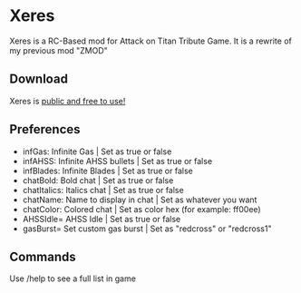 # Xeres
Xeres is a RC-Based mod for Attack on Titan Tribute Game. It is a rewrite of my previous mod "ZMOD"

## Download

Xeres is [public and free to use!](https://www.dropbox.com/sh/7og6dmljq6l767m/AABqST1_ZORjvasLz18DefiAa?dl=0)

## Preferences
* infGas: Infinite Gas | Set as true or false
* infAHSS: Infinite AHSS bullets | Set as true or false
* infBlades: Infinite Blades | Set as true or false
* chatBold: Bold chat | Set as true or false
* chatItalics: Italics chat | Set as true or false
* chatName: Name to display in chat | Set as whatever you want
* chatColor: Colored chat | Set as color hex (for example: ff00ee)
* AHSSIdle= AHSS Idle | Set as true or false
* gasBurst= Set custom gas burst | Set as "redcross" or "redcross1"

## Commands
Use /help to see a full list in game

